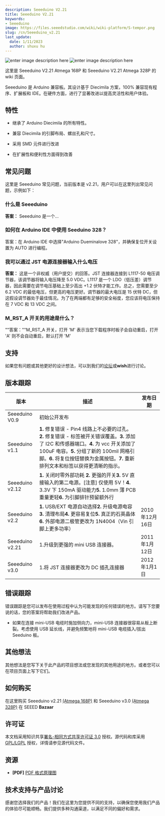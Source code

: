 ```yaml
---
description: Seeeduino V2.21
title: Seeeduino V2.21 
keywords:
- Seeeduino 
image: https://files.seeedstudio.com/wiki/wiki-platform/S-tempor.png
slug: /cn/Seeeduino_v2.21
last_update:
  date: 1/11/2023
  author: shuxu hu
---
```


![enter image description here](https://files.seeedstudio.com/wiki/Seeeduino_v2.21/img/Seeeduino-168p.jpg) ![enter image description here](https://files.seeedstudio.com/wiki/Seeeduino_v2.21/img/Seeeduino_fritzing.png)

这里是 Seeeduino V2.21 Atmega 168P 和 Seeeduino V2.21 Atmega 328P 的 wiki 页面。

Seeeduino 是 Arduino 兼容板。其设计基于 Diecimila 方案，100% 兼容现有程序、扩展板和 IDE。在硬件方面，进行了显著改进以提高灵活性和用户体验。


##   特性  ##

-  继承了 Arduino Diecimila 的所有特性。

-  兼容 Diecimila 的引脚布局、螺丝孔和尺寸。

-  采用 SMD 元件进行改进

-  在扩展性和便利性方面得到改善

##   常见问题   ##

这里是 Seeeduino 常见问题，当前版本是 v2.21，用户可以在这里列出常见问题，示例如下：

###   什么是 Seeeduino  ###

**答案：** Seeeduino 是一个...

###   如何在 Arduino IDE 中使用 Seeduino 328？  ###

答案：在 Arduino IDE 中选择"Arduino Dueminalove 328"，并确保复位开关设置为 AUTO 进行编程。

###   我可以通过 JST 电源连接器输入什么电压  ###

**答案：** 这是一个非权威（用户提交）的回答。JST 连接器连接到 L1117-50 电压调节器，该调节器将输入电压降至 5.0 VDC。L1117 是一个 LDO（低压差）调节器，因此需要在调节电压基础上至少高出 +1.2 伏特才能工作。总之，您需要至少 6.2 VDC 的最低电压，但更高的电压更好。调节器的最大电压是 15 伏特 DC，但这假设调节器处于最佳情况。为了在两端都有足够的安全裕度，您应该将电压保持在 7 VDC 和 13 VDC 之间。

###  M_RST_A 开关的用途是什么？ ###

""答案：""M_RST_A 开关，打开 'M' 表示当您下载程序时板子会自动重启，打开 'A' 则不会自动重启，默认打开 'M'

##   支持   ##

如果您有问题或其他更好的设计想法，可以到我们的[论坛](https://www.seeedstudio.com/forum)或**wish**进行讨论。

##   版本跟踪   ##

|版本|描述|发布日期|
|---|---|---|
 |Seeeduino V0.9|初始公开发布||
 |Seeeduino v1.1|**1.** 修复错误 - Pin4 线路上不必要的过孔。**2.** 修复错误 - 标签被开关错误覆盖。**3.** 添加了 I2C 和传感器端口。**4.** 为 vcc 开关添加了 100uF 电容。**5.** 分组了新的 100mil 网格引脚。**6.** 将复位按钮替换为金属按钮。**7.** 重新排列文本和标签以获得更清晰的指示。||
 |Seeeduino v2.12|**1.** 关闭时零外部功耗 **2.** 更强的开关**3.** 5V 直接输入的第二电源。[注意] 仅使用 5V！**4.** 3.3V 下 150mA 驱动能力**5.** 1.0mm 薄 PCB 重量更轻**6.** 为引脚排针预留额外行||
 |Seeeduino v2.2|**1.** USB/EXT 电源自动选择**2.** 升级电源电容**3.** 清理布局**4.** 更容易复位**5.** 真正的石英晶体**6.** 外部电源二极管更改为 1N4004（Vin 引脚上更多功率）|2010年12月16日|
 |Seeeduino v2.21|1.升级到更强的 mini USB 连接器。|2011年1月12日|
 |Seeeduino v3.0|1.将 JST 连接器更改为 DC 插孔连接器|2012年1月1日|

##   错误跟踪   ##

错误跟踪是您可以发布在使用过程中认为可能发现的任何错误的地方。请写下您要说的话，您的答案将帮助我们改进产品。

-  如果在连接 mini-USB 电缆时施加侧向力，mini-USB 连接器很容易从板上断裂。考虑使用 USB 延长线，并避免频繁地将 mini-USB 电缆插入/拔出 Seeduino 板。

##   其他想法   ##

其他想法是您写下关于此产品的项目想法或您发现的其他用途的地方。或者您可以在项目页面上写下它们。

##   如何购买   ##

在这里购买 Seeeduino v2.21 [(Atmega 168P)](https://www.seeedstudio.com/depot/seeeduino-v221-atmega-168p-p-690.html) 和 Seeeduino v3.0 [(Atmega 328P)](https://www.seeedstudio.com/depot/seeeduino-v30-atmega-328p-p-669.html?cPath=132_133) 在 SEEED **Bazaar**


##   许可证   ##

本文档采用知识共享[署名-相同方式共享许可证 3.0](http://creativecommons.org/licenses/by-sa/3.0/) 授权。源代码和库采用 [GPL/LGPL](http://www.gnu.org/licenses/gpl.html) 授权，详情请参见源代码文件。

##   资源   ##

- **[PDF]** [PDF 格式原理图](https://files.seeedstudio.com/wiki/Seeeduino_v2.21/res/Seeeduino_v2.21.pdf)

## 技术支持与产品讨论

感谢您选择我们的产品！我们在这里为您提供不同的支持，以确保您使用我们产品的体验尽可能顺畅。我们提供多种沟通渠道，以满足不同的偏好和需求。

<div class="button_tech_support_container">
<a href="https://forum.seeedstudio.com/" class="button_forum"></a> 
<a href="https://www.seeedstudio.com/contacts" class="button_email"></a>
</div>

<div class="button_tech_support_container">
<a href="https://discord.gg/eWkprNDMU7" class="button_discord"></a> 
<a href="https://github.com/Seeed-Studio/wiki-documents/discussions/69" class="button_discussion"></a>
</div>